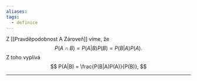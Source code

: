 ```yaml
---
aliases: 
tags:
  - definice
---
```

Z [[Pravděpodobnost A Zároveň]] víme, že
$$
P(A \cap B) = P(A|B)P(B) = P(B|A)P(A).
$$
Z toho vyplívá
$$
P(A|B) = \frac{P(B|A)P(A)}{P(B)},
$$
- - -
